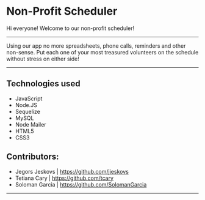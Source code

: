 # Non-Profit Scheduler

Hi everyone! Welcome to our non-profit scheduler!

---

Using our app no more spreadsheets, phone calls, reminders and other non-sense. Put each one of your most treasured volunteers on the schedule without stress on either side!

---

## Technologies used 
* JavaScript
* Node.JS 
* Sequelize 
* MySQL
* Node Mailer
* HTML5
* CSS3

## Contributors:

* Jegors Jeskovs | https://github.com/jjeskovs
* Tetiana Cary | https://github.com/tcary
* Soloman Garcia | https://github.com/SolomanGarcia

---
